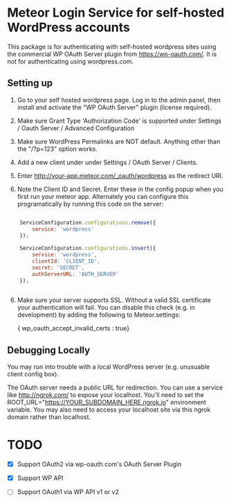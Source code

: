 Meteor Login Service for self-hosted WordPress accounts
=======================================================

This package is for authenticating with self-hosted wordpress sites using the commercial WP OAuth Server plugin from <a href ="https://wp-oauth.com/" target="_blank">https://wp-oauth.com/</a>. It is not for authenticating using wordpress.com.

Setting up
----------

1. Go to your self hosted wordpress page. Log in to the admin panel, then install and activate the "WP OAuth Server" plugin (license required).

2. Make sure Grant Type 'Authorization Code' is supported under Settings / Oauth Server / Advanced Configuration

3. Make sure WordPress Permalinks are NOT default. Anything other than the "/?p=123" option works.

3. Add a new client under under Settings / OAuth Server / Clients.
 
4. Enter http://your-app.meteor.com/_oauth/wordpress as the redirect URI.

5. Note the Client ID and Secret. Enter these in the config popup when you first run your meteor app. Alternately you can configure this programatically by running this code on the server:

```javascript

	ServiceConfiguration.configurations.remove({
		service: 'wordpress'
	});
	
	ServiceConfiguration.configurations.insert({
		service: 'wordpress',
		clientId: 'CLIENT_ID',
		secret: 'SECRET',
		authServerURL: 'AUTH_SERVER'
	});
	
```

6. Make sure your server supports SSL. Without a valid SSL certificate your authentication will fail. You can disable this check (e.g. in development) by adding the following to Meteor.settings: 

    { wp_oauth_accept_invalid_certs : true}
    
## Debugging Locally

You may run into trouble with a local WordPress server (e.g. unusuable client config box).

The OAuth server needs a public URL for redirection. You can use a service like http://ngrok.com/ to expose your localhost. You'll need to set the ROOT_URL="https://YOUR_SUBDOMAIN_HERE.ngrok.io" environment variable. You may also need to access your localhost site via this ngrok domain rather than localhost. 


TODO
====
- [x] Support OAuth2 via wp-oauth.com's OAuth Server Plugin
- [x] Support WP API
- [ ] Support OAuth1 via WP API v1 or v2

